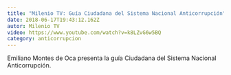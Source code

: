 ```yaml
---
title: "Milenio TV: Guía Ciudadana del Sistema Nacional Anticorrupción"
date: 2018-06-17T19:43:12.162Z
autor: Milenio TV
video: https://www.youtube.com/watch?v=k8LZvG6w5BQ
category: anticorrupcion
---
```

Emiliano Montes de Oca presenta la guía Ciudadana del Sistema Nacional Anticorrupción.